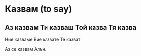 # Казвам (to say)

Аз	казвам
Ти	казваш
Той	казва
Тя	казва
----------
Ние казваме
Вие казвате
Те	казват

Аз се казвам Алън.
